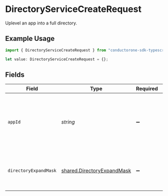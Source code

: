 # DirectoryServiceCreateRequest

Uplevel an app into a full directory.

## Example Usage

```typescript
import { DirectoryServiceCreateRequest } from "conductorone-sdk-typescript/sdk/models/shared";

let value: DirectoryServiceCreateRequest = {};
```

## Fields

| Field                                                                             | Type                                                                              | Required                                                                          | Description                                                                       |
| --------------------------------------------------------------------------------- | --------------------------------------------------------------------------------- | --------------------------------------------------------------------------------- | --------------------------------------------------------------------------------- |
| `appId`                                                                           | *string*                                                                          | :heavy_minus_sign:                                                                | The AppID to make into a directory, providing identities and more for the C1 app. |
| `directoryExpandMask`                                                             | [shared.DirectoryExpandMask](../../../sdk/models/shared/directoryexpandmask.md)   | :heavy_minus_sign:                                                                | The fields to be included in the directory response.                              |